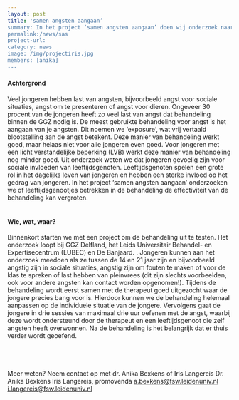 ```yaml
---
layout: post
title: 'samen angsten aangaan’ 
summary: In het project ‘samen angsten aangaan’ doen wij onderzoek naar de verbetering van angstbehandeling voor jongeren met en zonder een licht verstandelijke beperking (LVB). Door een leeftijdsgenoot als buddy deel te laten nemen aan de behandeling hopen wij de effectiviteit van angstbehandeling te vergroten. 
permalink:/news/sas
project-url: 
category: news
image: /img/projectiris.jpg
members: [anika]
---
```


#### Achtergrond
Veel jongeren hebben last van angsten, bijvoorbeeld angst voor sociale situaties, angst om te presenteren of angst voor dieren. Ongeveer 30 procent van de jongeren heeft zo veel last van angst dat behandeling binnen de GGZ nodig is. De meest gebruikte behandeling voor angst is het aangaan van je angsten. Dit noemen we ‘exposure’, wat vrij vertaald blootstelling aan de angst betekent. Deze manier van behandeling werkt goed, maar helaas niet voor alle jongeren even goed. Voor jongeren met een licht verstandelijke beperking (LVB) werkt deze manier van behandeling nog minder goed. Uit onderzoek weten we dat jongeren gevoelig zijn voor sociale invloeden van leeftijdsgenoten. Leeftijdsgenoten spelen een grote rol in het dagelijks leven van jongeren en hebben een sterke invloed op het gedrag van jongeren. In het project ‘samen angsten aangaan’ onderzoeken we of leeftijdsgenootjes betrekken in de behandeling de effectiviteit van de behandeling kan vergroten. 
<br>
<br>
#### Wie, wat, waar?
Binnenkort starten we met een project om de behandeling uit te testen. Het onderzoek loopt bij GGZ Delfland, het Leids Universitair Behandel- en Expertisecentrum (LUBEC) en De Banjaard. . Jongeren kunnen aan het onderzoek meedoen als ze tussen de 14 en 21 jaar zijn en bijvoorbeeld angstig zijn in sociale situaties, angstig zijn om fouten te maken of voor de klas te spreken of last hebben van pleinvrees (dit zijn slechts voorbeelden, ook voor andere angsten kan contact worden opgenomen!).
Tijdens de behandeling wordt eerst samen met de therapeut goed uitgezocht waar de jongere precies bang voor is. Hierdoor kunnen we de behandeling helemaal aanpassen op de individuele situatie van de jongere. Vervolgens gaat de jongere in drie sessies van maximaal drie uur oefenen met de angst, waarbij deze wordt ondersteund door de therapeut en een leeftijdsgenoot die zelf angsten heeft overwonnen. Na de behandeling is het belangrijk dat er thuis verder wordt geoefend.  
<br>
<br>
<br>
<br>
Meer weten? Neem contact op met dr. Anika Bexkens of Iris Langereis
Dr. Anika Bexkens			Iris Langereis, promovenda
a.bexkens@fsw.leidenuniv.nl 		i.langereis@fsw.leidenuniv.nl 


